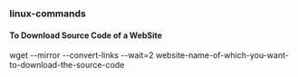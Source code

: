 ### linux-commands

#### To Download Source Code of a WebSite
wget --mirror --convert-links --wait=2 website-name-of-which-you-want-to-download-the-source-code
